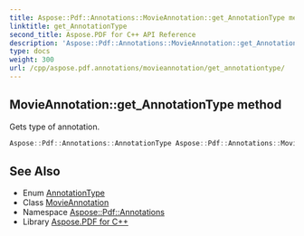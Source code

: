 ```yaml
---
title: Aspose::Pdf::Annotations::MovieAnnotation::get_AnnotationType method
linktitle: get_AnnotationType
second_title: Aspose.PDF for C++ API Reference
description: 'Aspose::Pdf::Annotations::MovieAnnotation::get_AnnotationType method. Gets type of annotation in C++.'
type: docs
weight: 300
url: /cpp/aspose.pdf.annotations/movieannotation/get_annotationtype/
---
```

## MovieAnnotation::get_AnnotationType method


Gets type of annotation.

```cpp
Aspose::Pdf::Annotations::AnnotationType Aspose::Pdf::Annotations::MovieAnnotation::get_AnnotationType() override
```

## See Also

* Enum [AnnotationType](../../annotationtype/)
* Class [MovieAnnotation](../)
* Namespace [Aspose::Pdf::Annotations](../../)
* Library [Aspose.PDF for C++](../../../)

